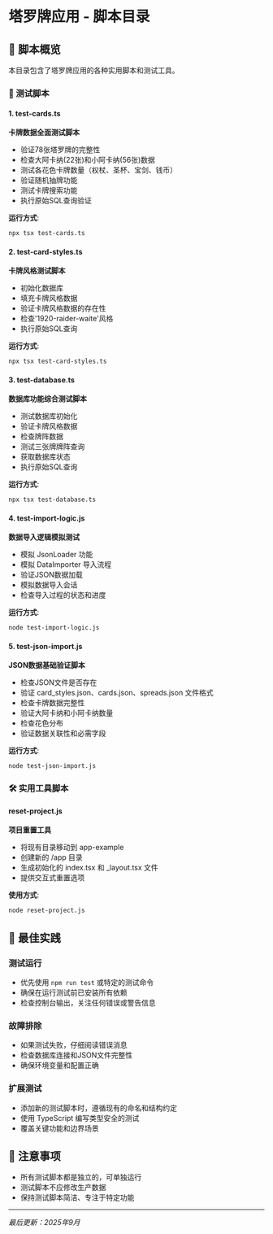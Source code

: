# 塔罗牌应用 - 脚本目录

## 📁 脚本概览

本目录包含了塔罗牌应用的各种实用脚本和测试工具。

### 🧪 测试脚本

#### 1. test-cards.ts
**卡牌数据全面测试脚本**
- 验证78张塔罗牌的完整性
- 检查大阿卡纳(22张)和小阿卡纳(56张)数据
- 测试各花色卡牌数量（权杖、圣杯、宝剑、钱币）
- 验证随机抽牌功能
- 测试卡牌搜索功能
- 执行原始SQL查询验证

**运行方式**:
```bash
npx tsx test-cards.ts
```

#### 2. test-card-styles.ts
**卡牌风格测试脚本**
- 初始化数据库
- 填充卡牌风格数据
- 验证卡牌风格数据的存在性
- 检查'1920-raider-waite'风格
- 执行原始SQL查询

**运行方式**:
```bash
npx tsx test-card-styles.ts
```

#### 3. test-database.ts
**数据库功能综合测试脚本**
- 测试数据库初始化
- 验证卡牌风格数据
- 检查牌阵数据
- 测试三张牌牌阵查询
- 获取数据库状态
- 执行原始SQL查询

**运行方式**:
```bash
npx tsx test-database.ts
```

#### 4. test-import-logic.js
**数据导入逻辑模拟测试**
- 模拟 JsonLoader 功能
- 模拟 DataImporter 导入流程
- 验证JSON数据加载
- 模拟数据导入会话
- 检查导入过程的状态和进度

**运行方式**:
```bash
node test-import-logic.js
```

#### 5. test-json-import.js
**JSON数据基础验证脚本**
- 检查JSON文件是否存在
- 验证 card_styles.json、cards.json、spreads.json 文件格式
- 检查卡牌数据完整性
- 验证大阿卡纳和小阿卡纳数量
- 检查花色分布
- 验证数据关联性和必需字段

**运行方式**:
```bash
node test-json-import.js
```

### 🛠️ 实用工具脚本

#### reset-project.js
**项目重置工具**
- 将现有目录移动到 app-example
- 创建新的 /app 目录
- 生成初始化的 index.tsx 和 _layout.tsx 文件
- 提供交互式重置选项

**使用方式**:
```bash
node reset-project.js
```

## 🚀 最佳实践

### 测试运行
- 优先使用 `npm run test` 或特定的测试命令
- 确保在运行测试前已安装所有依赖
- 检查控制台输出，关注任何错误或警告信息

### 故障排除
- 如果测试失败，仔细阅读错误消息
- 检查数据库连接和JSON文件完整性
- 确保环境变量和配置正确

### 扩展测试
- 添加新的测试脚本时，遵循现有的命名和结构约定
- 使用 TypeScript 编写类型安全的测试
- 覆盖关键功能和边界场景

## 📝 注意事项
- 所有测试脚本都是独立的，可单独运行
- 测试脚本不应修改生产数据
- 保持测试脚本简洁、专注于特定功能

---

*最后更新：2025年9月*